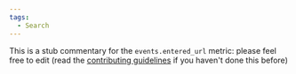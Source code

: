 ```yaml
---
tags:
  - Search
---
```


This is a stub commentary for the `events.entered_url` metric: please feel free to edit (read the
[contributing guidelines](https://github.com/mozilla/glean-annotations/blob/main/CONTRIBUTING.md)
if you haven't done this before)
